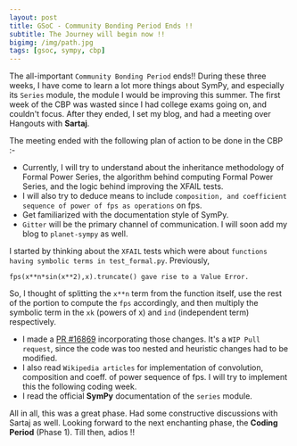 ```yaml
---
layout: post
title: GSoC - Community Bonding Period Ends !!
subtitle: The Journey will begin now !!
bigimg: /img/path.jpg
tags: [gsoc, sympy, cbp]
---
```


The all-important `Community Bonding Period` ends!! During these three weeks, I have come to learn a lot more things about SymPy, and especially its `Series` module, the module I would be improving this summer. The first week of the CBP was wasted since I had college exams going on, and couldn't focus. After they ended, I set my blog, and had a meeting over Hangouts with **Sartaj**. 

The meeting ended with the following plan of action to be done in the CBP :-

   - Currently, I will try to understand about the inheritance methodology of Formal Power Series, the algorithm behind computing Formal Power Series, and the logic behind improving the XFAIL tests.
   - I will also try to deduce means to include `composition, and coefficient sequence of power of fps as operations` on fps.
   - Get familiarized with the documentation style of SymPy.
   - `Gitter` will be the primary channel of communication. I will soon add my blog to `planet-sympy` as well.
   
I started by thinking about the `XFAIL` tests which were about `functions having symbolic terms in test_formal.py`. Previously,
```
fps(x**n*sin(x**2),x).truncate() gave rise to a Value Error.
```
So, I thought of splitting the `x**n` term from the function itself, use the rest of the portion to compute the `fps` accordingly, and then multiply the symbolic term in the `xk` (powers of x) and `ind` (independent term) respectively.

   - I made a [PR #16869](https://github.com/sympy/sympy/pull/16869) incorporating those changes. It's a `WIP Pull request`, since the code was too nested and heuristic changes had to be modified.
   - I also read `Wikipedia articles` for implementation of convolution, composition and coeff. of power sequence of fps. I will try to implement this the following coding week.
   - I read the official **SymPy** documentation of the `series` module.
   
   All in all, this was a great phase. Had some constructive discussions with Sartaj as well. Looking forward to the next enchanting phase, the **Coding Period** (Phase 1). Till then, adios !!
